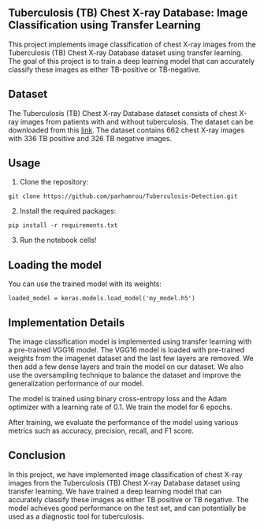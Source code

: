 ## Tuberculosis (TB) Chest X-ray Database: Image Classification using Transfer Learning
This project implements image classification of chest X-ray images from the Tuberculosis (TB) Chest X-ray Database dataset using transfer learning. 
The goal of this project is to train a deep learning model that can accurately classify these images as either TB-positive or TB-negative.

## Dataset
The Tuberculosis (TB) Chest X-ray Database dataset consists of chest X-ray images from patients with and without tuberculosis. 
The dataset can be downloaded from this [link](https://www.kaggle.com/tawsifurrahman/tuberculosis-tb-chest-xray-dataset).
The dataset contains 662 chest X-ray images with 336 TB positive and 326 TB negative images.

## Usage
1. Clone the repository:
```
git clone https://github.com/parhamrou/Tuberculosis-Detection.git
```
2. Install the required packages:
```
pip install -r requirements.txt
```
3. Run the notebook cells!

## Loading the model
You can use the trained model with its weights:
```
loaded_model = keras.models.load_model('my_model.h5')
```

## Implementation Details
The image classification model is implemented using transfer learning with a pre-trained VGG16 model. 
The VGG16 model is loaded with pre-trained weights from the imagenet dataset and the last few layers are removed.
We then add a few dense layers and train the model on our dataset. We also use the oversampling technique to balance the dataset and improve the generalization performance of our model.

The model is trained using binary cross-entropy loss and the Adam optimizer with a learning rate of 0.1. We train the model for 6 epochs.

After training, we evaluate the performance of the model using various metrics such as accuracy, precision, recall, and F1 score.

## Conclusion
In this project, we have implemented image classification of chest X-ray images from the Tuberculosis (TB) Chest X-ray Database dataset using transfer learning. 
We have trained a deep learning model that can accurately classify these images as either TB positive or TB negative. 
The model achieves good performance on the test set, and can potentially be used as a diagnostic tool for tuberculosis.
